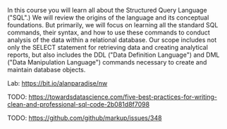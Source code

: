 In this course you will learn all about the Structured Query Language ("SQL".)   We will review the origins of the language and its conceptual foundations.   But primarily, we will focus on learning all the standard SQL commands, their syntax, and how to use these commands to conduct analysis of the data within a relational database.  Our scope includes not only the SELECT statement for retrieving data and creating analytical reports, but also includes the DDL ("Data Definition Language") and DML ("Data Manipulation Language") commands necessary to create and maintain database objects.

Lab: https://bit.io/alanparadise/nw

TODO: https://towardsdatascience.com/five-best-practices-for-writing-clean-and-professional-sql-code-2b081d8f7098

TODO: https://github.com/github/markup/issues/348
